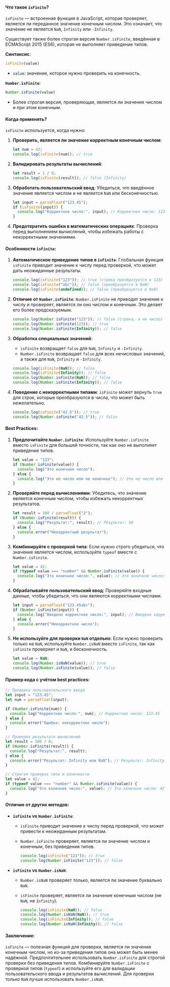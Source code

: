 #### Что такое `isFinite`?

`isFinite` — встроенная функция в JavaScript, которая проверяет, является ли переданное значение конечным числом. Это означает, что значение не является `NaN`, `Infinity` или `-Infinity`. 

Существует также более строгая версия `Number.isFinite`, введённая в ECMAScript 2015 (ES6), которая не выполняет приведение типов.

**Синтаксис**:

```javascript
isFinite(value)
```
- `value`: значение, которое нужно проверить на конечность.

**`Number.isFinite`**:

```javascript
Number.isFinite(value)
```
- Более строгая версия, проверяющая, является ли значение числом и при этом конечным.

#### Когда применять?

`isFinite` используется, когда нужно:
1. **Проверить, является ли значение корректным конечным числом**:

   ```javascript
   let num = 42;
   console.log(isFinite(num)); // true
   ```
2. **Валидировать результаты вычислений**:

   ```javascript
   let result = 1 / 0;
   console.log(isFinite(result)); // false (Infinity)
   ```
3. **Обработать пользовательский ввод**:
   Убедиться, что введённое значение является числом и не является `NaN` или бесконечностью.

   ```javascript
   let input = parseFloat("123.45");
   if (isFinite(input)) {
     console.log("Корректное число:", input); // Корректное число: 123.45
   }
   ```
4. **Предотвратить ошибки в математических операциях**:
   Проверка перед выполнением вычислений, чтобы избежать работы с некорректными значениями.

#### Особенности `isFinite`:

1. **Автоматическое приведение типов в `isFinite`**:
   Глобальная функция `isFinite` приводит значение к числу перед проверкой, что может дать неожиданные результаты.
   ```javascript
   console.log(isFinite("123")); // true (строка преобразуется в 123)
   console.log(isFinite("abc")); // false (преобразуется в NaN)
   console.log(isFinite(undefined)); // false (преобразуется в NaN)
   ```

2. **Отличие от `Number.isFinite`**:
   `Number.isFinite` не приводит значение к числу и проверяет, является ли оно числом и конечным. Это делает его более предсказуемым.

   ```javascript
   console.log(Number.isFinite("123")); // false (строка, а не число)
   console.log(Number.isFinite(123)); // true
   console.log(Number.isFinite(Infinity)); // false
   ```

3. **Обработка специальных значений**:
   - `isFinite` возвращает `false` для `NaN`, `Infinity` и `-Infinity`.
   - `Number.isFinite` возвращает `false` для всех нечисловых значений, а также для `NaN`, `Infinity` и `-Infinity`.

   ```javascript
   console.log(isFinite(NaN)); // false
   console.log(isFinite(Infinity)); // false
   console.log(Number.isFinite(NaN)); // false
   console.log(Number.isFinite(Infinity)); // false
   ```

4. **Поведение с некорректными типами**:
   `isFinite` может вернуть `true` для строк, которые преобразуются в числа, что может быть нежелательно.
   
   ```javascript
   console.log(isFinite("42.5")); // true
   console.log(Number.isFinite("42.5")); // false
   ```

#### Best Practices:

1. **Предпочитайте `Number.isFinite`**:
   Используйте `Number.isFinite` вместо `isFinite` для большей точности, так как оно не выполняет приведение типов.

   ```javascript
   let value = "123";
   if (Number.isFinite(value)) {
     console.log("Это конечное число");
   } else {
     console.log("Это не число или не конечное"); // Это не число или не конечное
   }
   ```

2. **Проверяйте перед вычислениями**:
   Убедитесь, что значение является конечным числом, чтобы избежать некорректных результатов.

   ```javascript
   let result = 100 / parseFloat("2");
   if (Number.isFinite(result)) {
     console.log("Результат:", result); // Результат: 50
   } else {
     console.error("Некорректный результат");
   }
   ```

3. **Комбинируйте с проверкой типа**:
   Если нужно строго убедиться, что значение является числом, используйте `typeof` вместе с `Number.isFinite`.

   ```javascript
   let value = 42;
   if (typeof value === "number" && Number.isFinite(value)) {
     console.log("Это конечное число:", value); // Это конечное число: 42
   }
   ```

4. **Обрабатывайте пользовательский ввод**:
   Проверяйте входные данные, чтобы убедиться, что они являются корректными числами.

   ```javascript
   let input = parseFloat("123.45abc");
   if (Number.isFinite(input)) {
     console.log("Введено корректное число:", input); // Введено корректное число: 123.45
   } else {
     console.error("Некорректное число");
   }
   ```

5. **Не используйте для проверки `NaN` отдельно**:
   Если нужно проверить только на `NaN`, используйте `Number.isNaN` вместо `isFinite`, так как `isFinite` проверяет и `NaN`, и бесконечность.

   ```javascript
   let value = NaN;
   console.log(Number.isNaN(value)); // true
   console.log(Number.isFinite(value)); // false
   ```

#### Пример кода с учётом best practices:

```javascript
// Проверка пользовательского ввода
let input = "123.45";
let num = parseFloat(input);

if (Number.isFinite(num)) {
  console.log("Корректное число:", num); // Корректное число: 123.45
} else {
  console.error("Ошибка: некорректное число");
}

// Проверка результата вычислений
let result = 100 / 0;
if (Number.isFinite(result)) {
  console.log("Результат:", result);
} else {
  console.error("Результат: Infinity или NaN"); // Результат: Infinity или NaN
}

// Строгая проверка типа и конечности
let value = 42;
if (typeof value === "number" && Number.isFinite(value)) {
  console.log("Это конечное число:", value); // Это конечное число: 42
}
```

#### Отличие от других методов:

- **`isFinite` vs `Number.isFinite`**:
  - `isFinite` приводит значение к числу перед проверкой, что может привести к неожиданным результатам.
  - `Number.isFinite` проверяет, является ли значение числом и конечным, без приведения типов.

    ```javascript
    console.log(isFinite("123")); // true
    console.log(Number.isFinite("123")); // false
    ```
- **`isFinite` vs `Number.isNaN`**:
  - `Number.isNaN` проверяет только, является ли значение буквально `NaN`.
  - `isFinite` проверяет, является ли значение конечным числом (не `NaN`, не `Infinity`).

    ```javascript
    console.log(isFinite(NaN)); // false
    console.log(Number.isNaN(NaN)); // true
    console.log(isFinite(Infinity)); // false
    console.log(Number.isNaN(Infinity)); // false
    ```

#### Заключение:

`isFinite` — полезная функция для проверки, является ли значение конечным числом, но из-за приведения типов она может быть менее надёжной. Предпочтительнее использовать `Number.isFinite` для строгой проверки без приведения типов. Комбинируйте `Number.isFinite` с проверкой типов (`typeof`) и используйте его для валидации пользовательского ввода и результатов вычислений. Для проверки только `NaN` лучше использовать `Number.isNaN`.